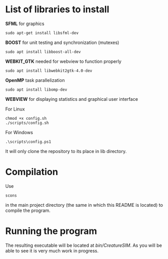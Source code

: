 # List of libraries to install
**SFML** for graphics
```
sudo apt-get install libsfml-dev
```
**BOOST** for unit testing and synchronization (mutexes)
```
sudo apt install libboost-all-dev  
```
**WEBKIT_GTK** needed for webview to function properly
```
sudo apt install libwebkit2gtk-4.0-dev
```
**OpenMP** task parallelization
```
sudo apt install libomp-dev
```
**WEBVIEW** for displaying statistics and graphical user interface

For Linux
```
chmod +x config.sh
./scripts/config.sh 
```
For Windows 
```
.\scripts\config.ps1
```
It will only clone the repository to its place in lib directory.

# Compilation
Use
```
scons
```
in the main project directory (the same in which this README is located) to compile the program.

# Running the program
The resulting executable will be located at *bin/CreatureSIM*. As you will be able to see it is very much work in progress.